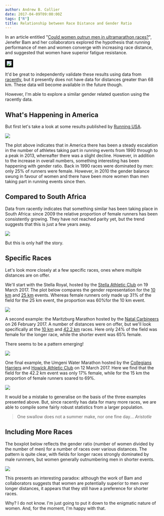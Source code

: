 ```yaml
---
author: Andrew B. Collier
date: 2017-04-09T09:00:00Z
tags: ["R"]
title: Relationship between Race Distance and Gender Ratio
---
```


<!--more-->

In an article entitled "[Could women outrun men in ultramarathon races?](http://journals.lww.com/acsm-msse/pages/articleviewer.aspx?year=1997&issue=02000&article=00013&type=abstract)", Jenefer Bam and her collaborators explored the hypothesis that running performance of men and women converge with increasing race distance, and suggested that women have superior fatigue resistance.

<img src="/img/2017/04/bam-women-outrun-men.png" style="border:5px solid black;">

It'd be great to independently validate these results using data from [racently](http://www.racently.com/), but it presently does not have data for distances greater than 68 km. These data will become available in the future though.

However, I'm able to explore a similar gender related question using the racently data.

## What's Happening in America

But first let's take a look at some results published by [Running USA](http://www.runningusa.org/statistics).

<img src="/img/2017/04/running-usa-count-year-gender.png" >

The plot above indicates that in America there has been a steady escalation in the number of athletes taking part in running events from 1990 through to a peak in 2013, whereafter there was a slight decline. However, in addition to the increase in overall numbers, something interesting has been happening with gender ratio. Back in 1990 races were dominated by men: only 25% of runners were female. However, in 2010 the gender balance swung in favour of women and there have been more women than men taking part in running events since then.

## Compared to South Africa

Data from racently indicates that something similar has been taking place in South Africa: since 2009 the relative proportion of female runners has been consistently growing. They have not reached parity yet, but the trend suggests that this is just a few years away.

<img src="/img/2017/04/racently-gender-ratio-year.png" >

But this is only half the story.

## Specific Races

Let's look more closely at a few specific races, ones where multiple distances are on offer.

We'll start with the Stella Royal, hosted by the [Stella Athletic Club](https://www.racently.com/club/c16a5320-fa47-5530-d958-3c34fd356ef5/) on 19 March 2017. The plot below compares the gender representation for the [10 km](https://www.racently.com/race/31e06566-d242-45c7-8ddd-211cb56d93c0/) and [25 km](https://www.racently.com/race/86971f52-e2eb-4352-8c49-0f1901dc60d7/) events. Whereas female runners only made up 31% of the field for the 25 km event, the proportion was 60%for the 10 km event.

<img src="/img/2017/04/racently-gender-disparity-stella-royal.png" >

A second example: the Maritzburg Marathon hosted by the [Natal Carbineers](https://www.racently.com/club/02e74f10-e032-7ad8-68d1-38f2b4fdd6f0/) on 26 February 2017. A number of distances were on offer, but we'll look specifically at the [10 km](https://www.racently.com/race/75dc2088-7ded-4fd6-9129-ad6819645222/) and [42.2 km](https://www.racently.com/race/9e8c9a32-d645-424b-a5ce-491f2e4ac314/) races. Here only 24% of the field was female for the longer race, while the shorter event was 65% female.

There seems to be a pattern emerging!

<img src="/img/2017/04/racently-gender-disparity-maritzburg.png" >

One final example, the Umgeni Water Marathon hosted by the [Collegians Harriers](https://www.racently.com/club/17e62166-fc85-86df-a4d1-bc0e1742c08b/) and [Howick Athletic Club](https://www.racently.com/club/7cbbc409-ec99-0f19-c78c-75bd1e06f215/) on 12 March 2017. Here we find that the field for the 42.2 km event was only 17% female, while for the 15 km the proportion of female runners soared to 69%.

<img src="/img/2017/04/racently-gender-disparity-umgeni-water.png" >

It would be a mistake to generalise on the basis of the three examples presented above. But, since racently has data for many more races, we are able to compile some fairly robust statistics from a larger population.

<blockquote>
One swallow does not a summer make, nor one fine day...
<cite>Aristotle</cite>
</blockquote>

## Including More Races

The boxplot below reflects the gender ratio (number of women divided by the number of men) for a number of races over various distances. The pattern is quite clear, with fields for longer races strongly dominated by male runnners, but women generally outnumbering men in shorter events.

<img src="/img/2017/04/racently-gender-proportion-distance.png" >

This presents an interesting paradox: although the work of Bam and collaborators suggests that women are potentially superior to men over longer distances, it appears that they still have a preference for shorter races.

Why? I do not know. I'm just going to put it down to the enigmatic nature of women. And, for the moment, I'm happy with that.